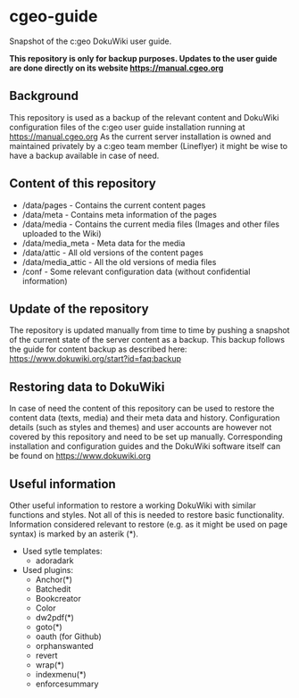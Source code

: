 # cgeo-guide
Snapshot of the c:geo DokuWiki user guide.

**This repository is only for backup purposes. Updates to the user guide are done directly on its website https://manual.cgeo.org**

## Background
This repository is used as a backup of the relevant content and DokuWiki configuration files of the c:geo user guide installation running at https://manual.cgeo.org
As the current server installation is owned and maintained privately by a c:geo team member (Lineflyer) it might be wise to have a backup available in case of need.

## Content of this repository
- /data/pages - Contains the current content pages
- /data/meta - Contains meta information of the pages
- /data/media - Contains the current media files (Images and other files uploaded to the Wiki)
- /data/media_meta - Meta data for the media
- /data/attic - All old versions of the content pages
- /data/media_attic - All the old versions of media files
- /conf - Some relevant configuration data (without confidential information)

## Update of the repository
The repository is updated manually from time to time by pushing a snapshot of the current state of the server content as a backup.
This backup follows the guide for content backup as described here: https://www.dokuwiki.org/start?id=faq:backup

## Restoring data to DokuWiki
In case of need the content of this repository can be used to restore the content data (texts, media) and their meta data and history. Configuration details (such as styles and themes) and user accounts are however not covered by this repository and need to be set up manually.
Corresponding installation and configuration guides and the DokuWiki software itself can be found on https://www.dokuwiki.org

## Useful information
Other useful information to restore a working DokuWiki with similar functions and styles. Not all of this is needed to restore basic functionality. Information considered relevant to restore (e.g. as it might be used on page syntax) is marked by an asterik (*).

- Used sytle templates:
  - adoradark
- Used plugins:
  - Anchor(*)
  - Batchedit
  - Bookcreator
  - Color
  - dw2pdf(*)
  - goto(*)
  - oauth (for Github)
  - orphanswanted
  - revert
  - wrap(*)
  - indexmenu(*)
  - enforcesummary
